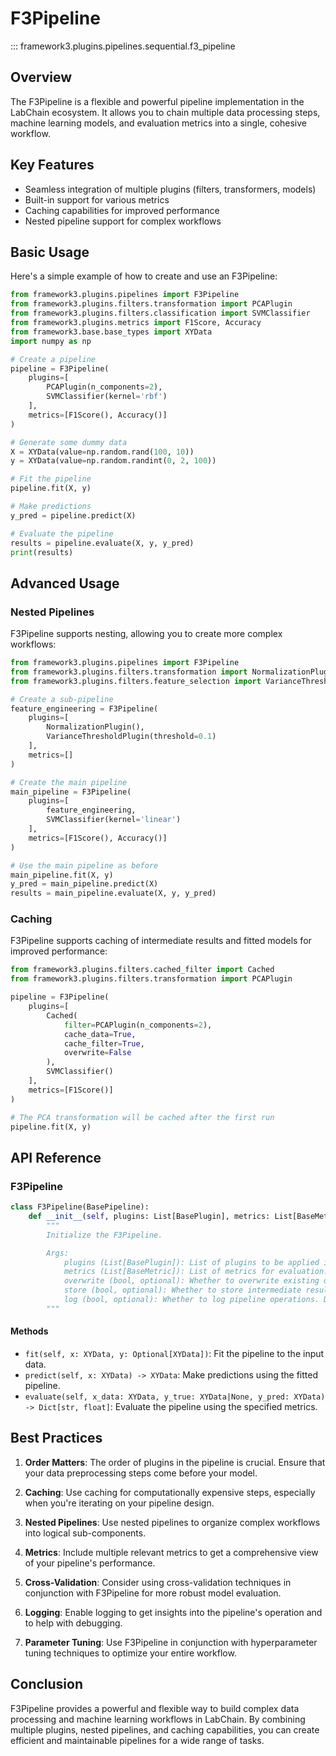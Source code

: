 # F3Pipeline

::: framework3.plugins.pipelines.sequential.f3_pipeline

## Overview

The F3Pipeline is a flexible and powerful pipeline implementation in the LabChain ecosystem. It allows you to chain multiple data processing steps, machine learning models, and evaluation metrics into a single, cohesive workflow.

## Key Features

- Seamless integration of multiple plugins (filters, transformers, models)
- Built-in support for various metrics
- Caching capabilities for improved performance
- Nested pipeline support for complex workflows

## Basic Usage

Here's a simple example of how to create and use an F3Pipeline:

```python
from framework3.plugins.pipelines import F3Pipeline
from framework3.plugins.filters.transformation import PCAPlugin
from framework3.plugins.filters.classification import SVMClassifier
from framework3.plugins.metrics import F1Score, Accuracy
from framework3.base.base_types import XYData
import numpy as np

# Create a pipeline
pipeline = F3Pipeline(
    plugins=[
        PCAPlugin(n_components=2),
        SVMClassifier(kernel='rbf')
    ],
    metrics=[F1Score(), Accuracy()]
)

# Generate some dummy data
X = XYData(value=np.random.rand(100, 10))
y = XYData(value=np.random.randint(0, 2, 100))

# Fit the pipeline
pipeline.fit(X, y)

# Make predictions
y_pred = pipeline.predict(X)

# Evaluate the pipeline
results = pipeline.evaluate(X, y, y_pred)
print(results)
```

## Advanced Usage

### Nested Pipelines

F3Pipeline supports nesting, allowing you to create more complex workflows:

```python
from framework3.plugins.pipelines import F3Pipeline
from framework3.plugins.filters.transformation import NormalizationPlugin
from framework3.plugins.filters.feature_selection import VarianceThresholdPlugin

# Create a sub-pipeline
feature_engineering = F3Pipeline(
    plugins=[
        NormalizationPlugin(),
        VarianceThresholdPlugin(threshold=0.1)
    ],
    metrics=[]
)

# Create the main pipeline
main_pipeline = F3Pipeline(
    plugins=[
        feature_engineering,
        SVMClassifier(kernel='linear')
    ],
    metrics=[F1Score(), Accuracy()]
)

# Use the main pipeline as before
main_pipeline.fit(X, y)
y_pred = main_pipeline.predict(X)
results = main_pipeline.evaluate(X, y, y_pred)
```

### Caching

F3Pipeline supports caching of intermediate results and fitted models for improved performance:

```python
from framework3.plugins.filters.cached_filter import Cached
from framework3.plugins.filters.transformation import PCAPlugin

pipeline = F3Pipeline(
    plugins=[
        Cached(
            filter=PCAPlugin(n_components=2),
            cache_data=True,
            cache_filter=True,
            overwrite=False
        ),
        SVMClassifier()
    ],
    metrics=[F1Score()]
)

# The PCA transformation will be cached after the first run
pipeline.fit(X, y)
```

## API Reference

### F3Pipeline

```python
class F3Pipeline(BasePipeline):
    def __init__(self, plugins: List[BasePlugin], metrics: List[BaseMetric], overwrite: bool = False, store: bool = False, log: bool = False) -> None:
        """
        Initialize the F3Pipeline.

        Args:
            plugins (List[BasePlugin]): List of plugins to be applied in the pipeline.
            metrics (List[BaseMetric]): List of metrics for evaluation.
            overwrite (bool, optional): Whether to overwrite existing data. Defaults to False.
            store (bool, optional): Whether to store intermediate results. Defaults to False.
            log (bool, optional): Whether to log pipeline operations. Defaults to False.
        """
```

#### Methods

- `fit(self, x: XYData, y: Optional[XYData])`: Fit the pipeline to the input data.
- `predict(self, x: XYData) -> XYData`: Make predictions using the fitted pipeline.
- `evaluate(self, x_data: XYData, y_true: XYData|None, y_pred: XYData) -> Dict[str, float]`: Evaluate the pipeline using the specified metrics.

## Best Practices

1. **Order Matters**: The order of plugins in the pipeline is crucial. Ensure that your data preprocessing steps come before your model.

2. **Caching**: Use caching for computationally expensive steps, especially when you're iterating on your pipeline design.

3. **Nested Pipelines**: Use nested pipelines to organize complex workflows into logical sub-components.

4. **Metrics**: Include multiple relevant metrics to get a comprehensive view of your pipeline's performance.

5. **Cross-Validation**: Consider using cross-validation techniques in conjunction with F3Pipeline for more robust model evaluation.

6. **Logging**: Enable logging to get insights into the pipeline's operation and to help with debugging.

7. **Parameter Tuning**: Use F3Pipeline in conjunction with hyperparameter tuning techniques to optimize your entire workflow.

## Conclusion

F3Pipeline provides a powerful and flexible way to build complex data processing and machine learning workflows in LabChain. By combining multiple plugins, nested pipelines, and caching capabilities, you can create efficient and maintainable pipelines for a wide range of tasks.
